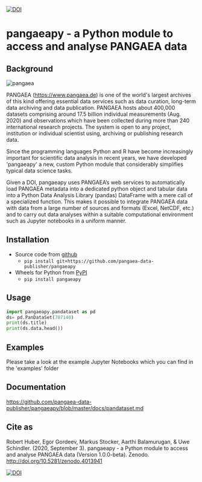 [![DOI](https://zenodo.org/badge/DOI/10.5281/zenodo.4013941.svg)](https://doi.org/10.5281/zenodo.4013941)

# pangaeapy - a Python module to access and analyse PANGAEA data

## Background

![pangaea](https://pangaea.de/assets/v.0163d8ce3a8d13294b065fcbdc04aebc/layout-images/pangaea-logo.png) 

PANGAEA (https://www.pangaea.de) is one of the world's largest archives of this kind offering essential data services such as data curation, long-term data archiving and data publication. PANGAEA hosts about 400,000 datasets comprising around 17.5 billion individual measurements (Aug. 2020) and observations which have been collected during more than 240 international research projects. The system is open to any project, institution or individual scientist using, archiving or publishing research data.

Since the programming languages Python and R have become increasingly important for scientific data analysis in recent years, we have developed 'pangaeapy'  a new, custom Python module that considerably simplifies typical data science tasks. 

Given a DOI, pangaeapy uses PANGAEA’s web services to automatically load PANGAEA metadata into a dedicated python object and tabular data into a Python Data Analysis Library (pandas) DataFrame with a mere call of a specialized function. This makes it possible to integrate PANGAEA data with data from a large number of sources and formats (Excel, NetCDF, etc.) and to carry out data analyses within a suitable computational environment such as Jupyter notebooks in a uniform manner.

## Installation

* Source code from [github](https://github.com/pangaea-data-publisher/pangaeapy)
    * `pip install git+https://github.com/pangaea-data-publisher/pangaeapy`
* Wheels for Python from [PyPI](https://pypi.org/project/pangaeapy/)
    * `pip install pangaeapy`



## Usage
```python
import pangaeapy.pandataset as pd
ds= pd.PanDataSet(787140)
print(ds.title)
print(ds.data.head())
```

## Examples
Please take a look at the example Jupyter Notebooks which you can find in the 'examples' folder

## Documentation

https://github.com/pangaea-data-publisher/pangaeapy/blob/master/docs/pandataset.md

## Cite as
Robert Huber, Egor Gordeev, Markus Stocker, Aarthi Balamurugan, & Uwe Schindler. (2020, September 3). pangaeapy - a Python module to access and analyse PANGAEA data (Version 1.0.0-beta). Zenodo. http://doi.org/10.5281/zenodo.4013941

[![DOI](https://zenodo.org/badge/DOI/10.5281/zenodo.4013941.svg)](https://doi.org/10.5281/zenodo.4013941)

